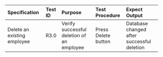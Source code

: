 | Specification | Test ID | Purpose | Test Procedure | Expect Output |
| :--- | :--- | :--- | :--- | :--- |
| Delete an existing employee | R3.0 | Verify successful deletion of an employee | Press Delete button | Database changed after successful deletion |